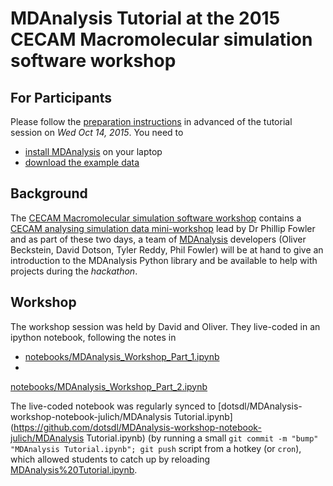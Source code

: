 # MDAnalysis Tutorial at the 2015 CECAM Macromolecular simulation software workshop

## For Participants

Please follow the [preparation
instructions](http://becksteinlab.github.io/MDAnalysis-workshop) in
advanced of the tutorial session on *Wed Oct 14, 2015*. You need to

* [install MDAnalysis](http://becksteinlab.github.io/MDAnalysis-workshop/installation.html#chapter-installing-mdanalysis) on your laptop
* [download the example data](http://becksteinlab.github.io/MDAnalysis-workshop/datadownload.html#chapter-datadownload)


## Background

The [CECAM Macromolecular simulation software
workshop](http://www.cecam.org/workshop-0-1214.html) contains a [CECAM
analysing simulation data
mini-workshop](http://philipwfowler.me/cecam-analysing-simulation-data-mini-workshop/)
lead by Dr Phillip Fowler and as part of these two days, a team of
[MDAnalysis](http://mdanalysis.org) developers (Oliver Beckstein,
David Dotson, Tyler Reddy, Phil Fowler) will be at hand to give an
introduction to the MDAnalysis Python library and be available to help
with projects during the *hackathon*.

## Workshop

The workshop session was held by David and Oliver. They live-coded in
an ipython notebook, following the notes in 

- [notebooks/MDAnalysis_Workshop_Part_1.ipynb](http://nbviewer.ipython.org/github/Becksteinlab/MDAnalysis-workshop/blob/master/notebooks/MDAnalysis_Workshop_Part_1.ipynb)
-
[notebooks/MDAnalysis_Workshop_Part_2.ipynb](http://nbviewer.ipython.org/github/Becksteinlab/MDAnalysis-workshop/blob/master/notebooks/MDAnalysis_Workshop_Part_2.ipynb)

The live-coded notebook was regularly synced to
[dotsdl/MDAnalysis-workshop-notebook-julich/MDAnalysis Tutorial.ipynb](https://github.com/dotsdl/MDAnalysis-workshop-notebook-julich/MDAnalysis Tutorial.ipynb) (by
running a small `git commit -m "bump" "MDAnalysis Tutorial.ipynb"; git
push` script from a hotkey (or `cron`), which allowed students to
catch up by reloading
[MDAnalysis%20Tutorial.ipynb](http://nbviewer.ipython.org/github/dotsdl/MDAnalysis-workshop-notebook-julich/blob/master/MDAnalysis%20Tutorial.ipynb).


